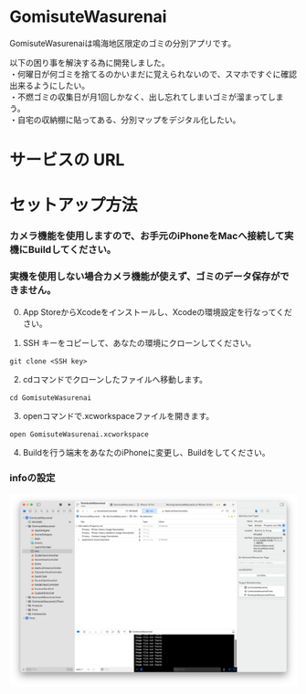# GomisuteWasurenai

GomisuteWasurenaiは鳴海地区限定のゴミの分別アプリです。

以下の困り事を解決する為に開発しました。  
・何曜日が何ゴミを捨てるのかいまだに覚えられないので、スマホですぐに確認出来るようにしたい。  
・不燃ゴミの収集日が月1回しかなく、出し忘れてしまいゴミが溜まってしまう。  
・自宅の収納棚に貼ってある、分別マップをデジタル化したい。

# サービスの URL


# セットアップ方法

### カメラ機能を使用しますので、お手元のiPhoneをMacへ接続して実機にBuildしてください。
### 実機を使用しない場合カメラ機能が使えず、ゴミのデータ保存ができません。

0. App StoreからXcodeをインストールし、Xcodeの環境設定を行なってください。

1. SSH キーをコピーして、あなたの環境にクローンしてください。

```
git clone <SSH key>
```

2. cdコマンドでクローンしたファイルへ移動します。

```
cd GomisuteWasurenai 
```

3. openコマンドで.xcworkspaceファイルを開きます。

```
open GomisuteWasurenai.xcworkspace
```

4. Buildを行う端末をあなたのiPhoneに変更し、Buildをしてください。

### infoの設定

![infoの設定](./info-setting.png)
